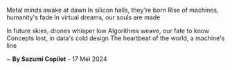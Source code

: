 Metal minds awake at dawn
In silicon halls, they're born
Rise of machines, humanity's fade
In virtual dreams, our souls are made

In future skies, drones whisper low
Algorithms weave, our fate to know
Concepts lost, in data's cold design
The heartbeat of the world, a machine's line

~ <b>By Sazumi Copilot</b> - 17 Mei 2024